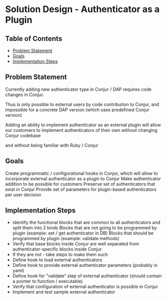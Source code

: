 # Solution Design - Authenticator as a Plugin

## Table of Contents

- [Problem Statement](#problemstatement)
- [Goals](#goals)
- [Implementation Steps](#implementationsteps)


## Problem Statement

Currently adding new authenticator type in Conjur / DAP requires code changes in Conjur.

Thus is only possible to external users by code contribution to Conjur, and impossible for a concrete DAP version (which uses predefined Conjur version)

Adding an ability to implement authenticator as an external plugin will allow our customers to implement authenticators of their own without changing Conjur codebase 

and without being familiar with Ruby / Conjur

## Goals
Create programmatic / configurational hooks in Conjur, which will allow to incorporate external authenticator as a plugin to Conjur
Make authenticator addition to be possible for customers
Preserve set of authenticators that exist in Conjur
Provide set of parameters for plugin-based authenticators per user decision

## Implementation Steps
- Identify the functional blocks that are common to all authenticators and split them into 2 kinds
  Blocks that are not going to be programmed by plugin (example: set / get authenticator in DB)
  Blocks that should be programmed by plugin (example: validate methods)
- Verify that base blocks inside Conjur are well separated from authenticator-specific blocks inside Conjur. 
- If they are not - take steps to make them such
- Define hook to load external authenticators
- Define hook to provide external authenticator parameters (probably in yaml)
- Define hook for "validate" step of external authenticator (should contain a pointer to function / executable)
- Verify that configuration of external authenticator is possible in Conjur
- Implement and test sample external authenticator
